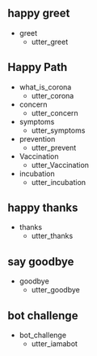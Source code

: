 ## happy greet
* greet
  - utter_greet

## Happy Path
* what_is_corona
  - utter_corona
* concern
  - utter_concern
* symptoms
  - utter_symptoms
* prevention
  - utter_prevent
* Vaccination
  - utter_Vaccination
* incubation
  - utter_incubation

## happy thanks
* thanks
  - utter_thanks

## say goodbye
* goodbye
  - utter_goodbye

## bot challenge
* bot_challenge
  - utter_iamabot
